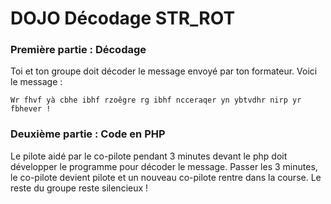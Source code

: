 # DOJO Décodage STR_ROT

### Première partie : Décodage

Toi et ton groupe doit décoder le message envoyé par ton formateur. Voici le message :

`Wr fhvf yà cbhe ibhf rzoêgre rg ibhf ncceraqer yn ybtvdhr nirp yr fbhever !`


### Deuxième partie : Code en PHP

Le pilote aidé par le co-pilote pendant 3 minutes devant le php doit développer le programme pour décoder le message.
Passer les 3 minutes, le co-pilote devient pilote et un nouveau co-pilote rentre dans la course.
Le reste du groupe reste silencieux !

